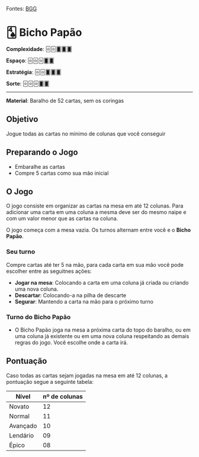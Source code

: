 Fontes: [BGG](https://boardgamegeek.com/filepage/134542/rules)


# 🂤 Bicho Papão


**Complexidade**: 🃟🃟🂠🂠🂠

**Espaço**: 🃟🃟🃟🂠🂠

**Estratégia**: 🃟🃟🂠🂠🂠

**Sorte**: 🃟🃟🃟🂠🂠 

---

**Material**: Baralho de 52 cartas, sem os coringas

## Objetivo

Jogue todas as cartas no mínimo de colunas que você conseguir

## Preparando o Jogo

- Embaralhe as cartas
- Compre 5 cartas como sua mão inicial

## O Jogo

O jogo consiste em organizar as cartas na mesa em até 12 colunas. Para adicionar uma carta em uma coluna a mesma deve ser do mesmo naipe e com um valor menor que as cartas na coluna. 

O jogo começa com a mesa vazia. Os turnos alternam entre você e o **Bicho Papão**.

### Seu turno

Compre cartas até ter 5 na mão, para cada carta em sua mão você pode escolher entre as seguitnes ações:

- **Jogar na mesa**: Colocando a carta em uma coluna já criada ou criando uma nova coluna.
- **Descartar**: Colocando-a na pilha de descarte
- **Segurar**: Mantendo a carta na mão para o próximo turno

### Turno do Bicho Papão

- O Bicho Papão joga na mesa a próxima carta do topo do baralho, ou em uma coluna já existente ou em uma nova coluna respeitando as demais regras do jogo. Você escolhe onde a carta irá.


## Pontuação

Caso todas as cartas sejam jogadas na mesa em até 12 colunas, a pontuação segue a seguinte tabela:

| Nível | nº de colunas |
|-|-|
| Novato | 12 |
| Normal | 11 |
| Avançado | 10 |
| Lendário | 09 |
| Épico | 08 |

